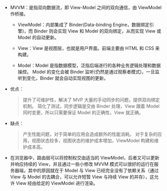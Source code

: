 - MVVM：是指双向数据流，即 View-Model 之间的双向通信，由 ViewModel 作桥接。

  - ViewModel：内部集成了 Binder(Data-binding Engine，数据绑定引擎)，而 Binder 则会实现 View 和 Model 的双向绑定，从而实现 View 或 Model 的自动更新。

  - View：View 是视图层，也就是用户界面。前端主要由 HTML 和 CSS 来构建。

  - Model：Model 是指数据模型，泛指后端进行的各种业务逻辑处理和数据操控。
    Model 的变化会被 Binder 监听(仍然是通过观察者模式)，一旦监听到变化，Binder 就会自动实现视图的更新。

- 优点：

  > 提升了可维护性，解决了 MVP 大量的手动同步的问题，提供双向绑定机制。
  > 简化了测试，同步逻辑是交由 Binder 处理，View 跟着 Model 同时变更，所以只需要保证 Model 的正确性，View 就正确。

- 缺点：

  > 产生性能问题，对于简单的应用会造成额外的性能消耗。
  > 对于复杂的应用，视图状态较多，视图状态的维护成本增加，ViewModel 构建和维护成本高。

- 在浏览器中，路由层可以将控制权交由适当的 ViewModel，后者又可以更新并响应持续的 View，并且通过一些小修改 MVVM 模式可以很好的运行在服务器端，其中的原因就在于 Model 与 View 已经完全没有了依赖关系（通过 View 与 Model 的去耦合，可以允许短暂 View 与持续 View 的并存），这允许 View 经由给定的 ViewModel 进行渲染。
